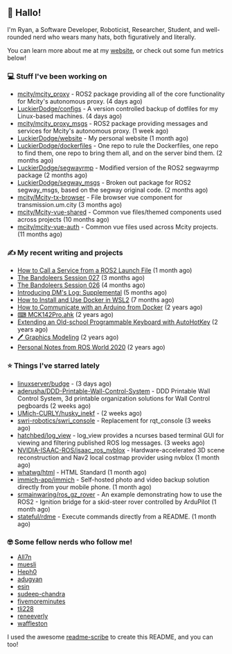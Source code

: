 ## 👋 Hallo!

I'm Ryan, a Software Developer, Roboticist, Researcher, Student, and well-rounded nerd who wears many hats, both figuratively and literally.

You can learn more about me at my [website](https://ryandlewis.dev), or check out some fun metrics below!

### 💻 Stuff I've been working on

- [mcity/mcity_proxy](https://github.com/mcity/mcity_proxy) - ROS2 package providing all of the core functionality for Mcity&#39;s autonomous proxy. (4 days ago)
- [LuckierDodge/configs](https://github.com/LuckierDodge/configs) - A version controlled backup of dotfiles for my Linux-based machines. (4 days ago)
- [mcity/mcity_proxy_msgs](https://github.com/mcity/mcity_proxy_msgs) - ROS2 package providing messages and services for Mcity&#39;s autonomous proxy. (1 week ago)
- [LuckierDodge/website](https://github.com/LuckierDodge/website) - My personal website (1 month ago)
- [LuckierDodge/dockerfiles](https://github.com/LuckierDodge/dockerfiles) - One repo to rule the Dockerfiles, one repo to find them, one repo to bring them all, and on the server bind them. (2 months ago)
- [LuckierDodge/segwayrmp](https://github.com/LuckierDodge/segwayrmp) - Modified version of the ROS2 segwayrmp package (2 months ago)
- [LuckierDodge/segway_msgs](https://github.com/LuckierDodge/segway_msgs) - Broken out package for ROS2 segway_msgs, based on the segway original code. (2 months ago)
- [mcity/Mcity-tx-browser](https://github.com/mcity/Mcity-tx-browser) - File browser vue component for transmission.um.city (3 months ago)
- [mcity/Mcity-vue-shared](https://github.com/mcity/Mcity-vue-shared) - Common vue files/themed components used across projects (10 months ago)
- [mcity/mcity-vue-auth](https://github.com/mcity/mcity-vue-auth) - Common vue files used across Mcity projects. (11 months ago)

### ✍ My recent writing and projects

- [How to Call a Service from a ROS2 Launch File](https://ryandlewis.dev/posts/callserviceinros2launch/) (1 month ago)
- [The Bandoleers Session 027](https://ryandlewis.dev/posts/ttrpg/thebandoleers027/) (3 months ago)
- [The Bandoleers Session 026](https://ryandlewis.dev/posts/ttrpg/thebandoleers026/) (4 months ago)
- [Introducing DM&#39;s Log: Supplemental](https://ryandlewis.dev/posts/ttrpg/introducingdmslog/) (5 months ago)
- [How to Install and Use Docker in WSL2](https://ryandlewis.dev/posts/howtowsldocker/) (7 months ago)
- [How to Communicate with an Arduino from Docker](https://ryandlewis.dev/posts/howtoarduinodocker/) (2 years ago)
- [⌨ MCK142Pro.ahk](https://ryandlewis.dev/projects/mck142pro/) (2 years ago)
- [Extending an Old-school Programmable Keyboard with AutoHotKey](https://ryandlewis.dev/posts/mck142pro/) (2 years ago)
- [🖊 Graphics Modeling](https://ryandlewis.dev/projects/graphics/) (2 years ago)
- [Personal Notes from ROS World 2020](https://ryandlewis.dev/posts/rosworld2020/) (2 years ago)

### ⭐ Things I've starred lately

- [linuxserver/budge](https://github.com/linuxserver/budge) -  (3 days ago)
- [aderusha/DDD-Printable-Wall-Control-System](https://github.com/aderusha/DDD-Printable-Wall-Control-System) - DDD Printable Wall Control System, 3d printable organization solutions for Wall Control pegboards (2 weeks ago)
- [UMich-CURLY/husky_inekf](https://github.com/UMich-CURLY/husky_inekf) -  (2 weeks ago)
- [swri-robotics/swri_console](https://github.com/swri-robotics/swri_console) - Replacement for rqt_console (3 weeks ago)
- [hatchbed/log_view](https://github.com/hatchbed/log_view) - log_view provides a ncurses based terminal GUI for viewing and filtering published ROS log messages. (3 weeks ago)
- [NVIDIA-ISAAC-ROS/isaac_ros_nvblox](https://github.com/NVIDIA-ISAAC-ROS/isaac_ros_nvblox) - Hardware-accelerated 3D scene reconstruction and Nav2 local costmap provider using nvblox (1 month ago)
- [whatwg/html](https://github.com/whatwg/html) - HTML Standard (1 month ago)
- [immich-app/immich](https://github.com/immich-app/immich) - Self-hosted photo and video backup solution directly from your mobile phone. (1 month ago)
- [srmainwaring/ros_gz_rover](https://github.com/srmainwaring/ros_gz_rover) - An example demonstrating how to use the ROS2 - Ignition bridge for a skid-steer rover controlled by ArduPilot (1 month ago)
- [stateful/rdme](https://github.com/stateful/rdme) - Execute commands directly from a README. (1 month ago)

### 🤓 Some fellow nerds who follow me!

- [All7n](https://github.com/All7n)
- [muesli](https://github.com/muesli)
- [Heph0](https://github.com/Heph0)
- [adugyan](https://github.com/adugyan)
- [esin](https://github.com/esin)
- [sudeep-chandra](https://github.com/sudeep-chandra)
- [fivemoreminutes](https://github.com/fivemoreminutes)
- [tli228](https://github.com/tli228)
- [reneeverly](https://github.com/reneeverly)
- [waffleston](https://github.com/waffleston)

I used the awesome [readme-scribe](https://github.com/muesli/readme-scribe) to create this README, and you can too!
